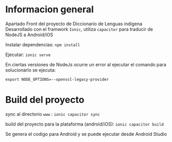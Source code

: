 # Informacion general

Apartado Front del proyecto de Diccionario de Lenguas indigena
Desarrollado con el framwork `Ionic`, utiliza `capacitor` para traducir de NodeJS a Android/iOS

Instalar dependencias: `npm install`

Ejecutar: `ionic serve`

En ciertas versiones de NodeJs ocurre un error al ejecutar el comando para solucionarlo se ejecuta:

`export NODE_OPTIONS=--openssl-legacy-provider`



# Build del proyecto

 sync al directorio `www` : `ionic capacitor sync`
 
 build del proyecto para la plataforma (android/iOS): `ionic capacitor build`

 Se genera el codigo para Android y se puede ejecutar desde Android Studio

